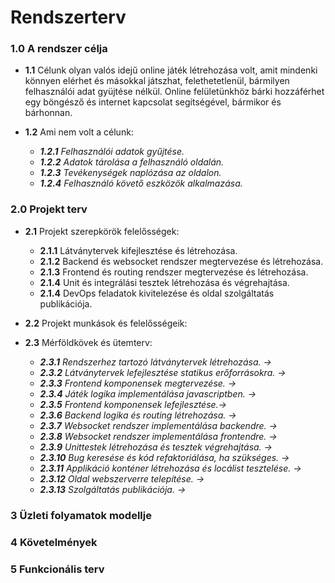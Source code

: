 # Rendszerterv
### 1.0 A rendszer célja
+ **1.1** Célunk olyan valós idejű online játék létrehozása volt, amit mindenki könnyen elérhet és másokkal játszhat, felethetetlenül, bármilyen felhasználói adat gyüjtése nélkül. Online felületünkhöz bárki hozzáférhet egy böngésző és internet kapcsolat segítségével, bármikor és bárhonnan.

+ **1.2** Ami nem volt a célunk:
    + ***1.2.1** Felhasználói adatok gyűjtése.*
    + ***1.2.2** Adatok tárolása a felhasználó oldalán.*
    + ***1.2.3** Tevékenységek naplózása az oldalon.*
    + ***1.2.4** Felhasználó követő eszközök alkalmazása.*

### 2.0 Projekt terv
+ **2.1** Projekt szerepkörök felelősségek:
    + **2.1.1** Látványtervek kifejlesztése és létrehozása.
    + **2.1.2** Backend és websocket rendszer megtervezése és létrehozása.
    + **2.1.3** Frontend és routing rendszer megtervezése és létrehozása.
    + **2.1.4** Unit és integrálási tesztek létrehozása és végrehajtása.
    + **2.1.4** DevOps feladatok kivitelezése és oldal szolgáltatás publikációja.

+ **2.2** Projekt munkások és felelősségeik:

+ **2.3** Mérföldkövek és ütemterv:
    - ***2.3.1** Rendszerhez tartozó látványtervek létrehozása. →*
    - ***2.3.2** Látványtervek lefejlesztése statikus erőforrásokra. →*
    - ***2.3.3** Frontend komponensek megtervezése. →*
    - ***2.3.4** Játék logika implementálása javascriptben. →*
    - ***2.3.5** Frontend komponensek lefejlesztése.→*
    - ***2.3.6** Backend logika és routing létrehozása. →*
    - ***2.3.7** Websocket rendszer implementálása backendre. →*
    - ***2.3.8** Websocket rendszer implementálása frontendre. →*
    - ***2.3.9** Unittestek létrehozása és tesztek végrehajtása. →*
    - ***2.3.10** Bug keresése és kód refaktoriálása, ha szükséges. →*
    - ***2.3.11** Applikáció konténer létrehozása és locálist tesztelése. →*
    - ***2.3.12** Oldal webszerverre telepítése. →*
    - ***2.3.13** Szolgáltatás publikációja. →*
### 3 Üzleti folyamatok modellje

### 4 Követelmények
### 5 Funkcionális  terv
